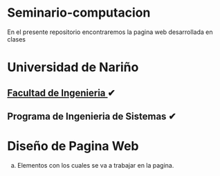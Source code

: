 # Seminario-computacion
En el presente repositorio encontraremos la pagina web desarrollada en clases


# Universidad de Nariño 
## [Facultad de Ingenieria ](#) ✔
## Programa de Ingenieria de Sistemas ✔

# Diseño de Pagina Web 

<ol type="a">


<li>Elementos con los cuales se va a trabajar en la pagina.</li>